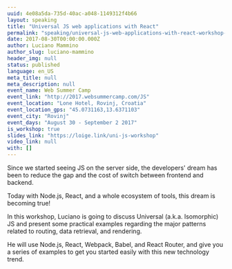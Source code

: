 ```yaml
---
uuid: 4e08a5da-735d-40ac-a048-1149312f4b66
layout: speaking
title: "Universal JS web applications with React"
permalink: "speaking/universal-js-web-applications-with-react-workshop-web-summer-camp"
date: 2017-08-30T00:00:00.000Z
author: Luciano Mammino
author_slug: luciano-mammino
header_img: null
status: published
language: en_US
meta_title: null
meta_description: null
event_name: Web Summer Camp
event_link: "http://2017.websummercamp.com/JS"
event_location: "Lone Hotel, Rovinj, Croatia"
event_location_gps: "45.0731163,13.6371103"
event_city: "Rovinj"
event_days: "August 30 - September 2 2017"
is_workshop: true
slides_link: "https://loige.link/uni-js-workshop"
video_link: null
with: []
---
```


Since we started seeing JS on the server side, the developers' dream has been to reduce the gap and the cost of switch between frontend and backend.

Today with Node.js, React, and a whole ecosystem of tools, this dream is becoming true!

In this workshop, Luciano is going to discuss Universal (a.k.a. Isomorphic) JS and present some practical examples regarding the major patterns related to routing, data retrieval, and rendering.

He will use Node.js, React, Webpack, Babel, and React Router, and give you a series of examples to get you started easily with this new technology trend.
